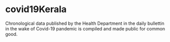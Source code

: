 # covid19Kerala
Chronological data published by the Health Department in the daily bullettin in the wake of Covid-19 pandemic is compiled and made public for common good.
